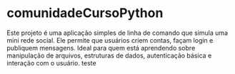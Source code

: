 # comunidadeCursoPython
Este projeto é uma aplicação simples de linha de comando que simula uma mini rede social. Ele permite que usuários criem contas, façam login e publiquem mensagens. Ideal para quem está aprendendo sobre manipulação de arquivos, estruturas de dados, autenticação básica e interação com o usuário.
teste